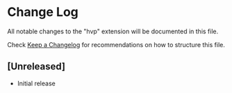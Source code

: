 # Change Log

All notable changes to the "hvp" extension will be documented in this file.

Check [Keep a Changelog](http://keepachangelog.com/) for recommendations on how to structure this file.

## [Unreleased]

- Initial release